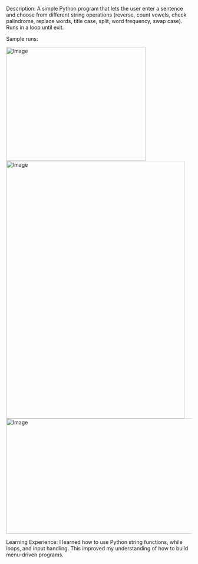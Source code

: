 Description:
A simple Python program that lets the user enter a sentence and choose from different string operations (reverse, count vowels, check palindrome, replace words, title case, split, word frequency, swap case). Runs in a loop until exit.

Sample runs: 




<img width="378" height="308" alt="Image" src="https://github.com/user-attachments/assets/1205a15c-8cc5-4a5c-8f25-bd10cfcd7e7c" />
<img width="484" height="697" alt="Image" src="https://github.com/user-attachments/assets/65a386a0-a6bd-4cc1-a375-37a7806052ce" />
<img width="659" height="312" alt="Image" src="https://github.com/user-attachments/assets/b641f028-059b-4fcc-b398-9d390692db8c" />

Learning Experience:
I learned how to use Python string functions, while loops, and input handling. This improved my understanding of how to build menu-driven programs.
